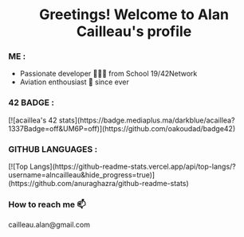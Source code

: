 <h1 align="center">Greetings! Welcome to Alan Cailleau's profile</h1>
<h3  href="none">ME :</h3> <ul>
<li>  Passionate developer 👨🏼‍💻 from School 19/42Network</li>
<li>  Aviation enthousiast 🛫 since ever</li></ul>

<h3>42 BADGE :</h3>
<p align="center"></p>
[![acaillea's 42 stats](https://badge.mediaplus.ma/darkblue/acaillea?1337Badge=off&UM6P=off)](https://github.com/oakoudad/badge42)

<h3>GITHUB LANGUAGES :</h3>
<p align="center"></p>
[![Top Langs](https://github-readme-stats.vercel.app/api/top-langs/?username=alncailleau&hide_progress=true)](https://github.com/anuraghazra/github-readme-stats)

<h3>How to reach me 📫</h3>
<p>cailleau.alan@gmail.com</p>
